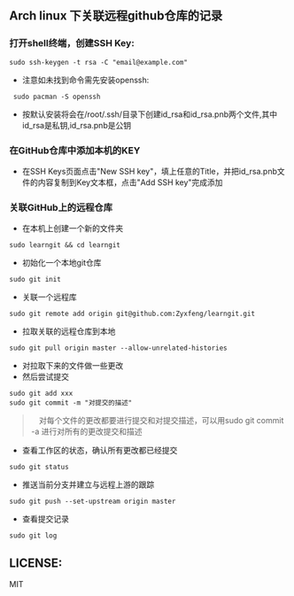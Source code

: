 ## Arch linux 下关联远程**github**仓库的记录
###  打开shell终端，创建SSH Key:
```
sudo ssh-keygen -t rsa -C "email@example.com"
```
+ 注意如未找到命令需先安装openssh:
```
 sudo pacman -S openssh
```
+ 按默认安装将会在/root/.ssh/目录下创建id_rsa和id_rsa.pnb两个文件,其中id_rsa是私钥,id_rsa.pnb是公钥
### 在GitHub仓库中添加本机的KEY
+ 在SSH Keys页面点击"New SSH key"，填上任意的Title，并把id_rsa.pnb文件的内容复制到Key文本框，点击"Add SSH key"完成添加
### 关联GitHub上的远程仓库
+ 在本机上创建一个新的文件夹
```
sudo learngit && cd learngit
```
+ 初始化一个本地git仓库
```
sudo git init
```
+ 关联一个远程库
```
sudo git remote add origin git@github.com:Zyxfeng/learngit.git
```
+ 拉取关联的远程仓库到本地
```
sudo git pull origin master --allow-unrelated-histories
```
+ 对拉取下来的文件做一些更改
+ 然后尝试提交
```
sudo git add xxx
sudo git commit -m "对提交的描述"
```
>　对每个文件的更改都要进行提交和对提交描述，可以用sudo git commit -a 进行对所有的更改提交和描述
+ 查看工作区的状态，确认所有更改都已经提交
```
sudo git status
```
+ 推送当前分支并建立与远程上游的跟踪
```
sudo git push --set-upstream origin master
```
+ 查看提交记录
```
sudo git log
```
## LICENSE:
MIT
